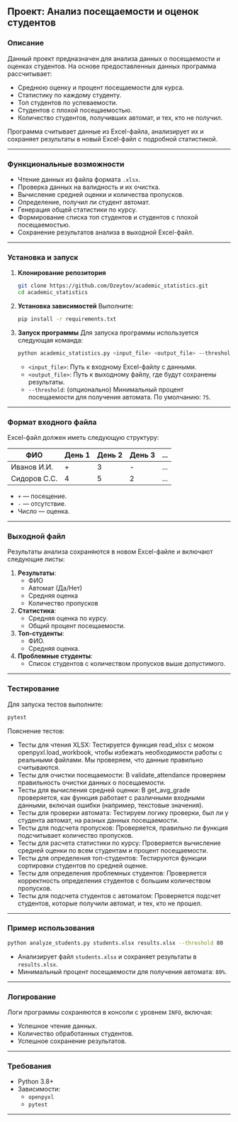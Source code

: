 ## Проект: Анализ посещаемости и оценок студентов

### Описание
Данный проект предназначен для анализа данных о посещаемости и оценках студентов. 
На основе предоставленных данных программа рассчитывает:
- Среднюю оценку и процент посещаемости для курса.
- Статистику по каждому студенту.
- Топ студентов по успеваемости.
- Студентов с плохой посещаемостью.
- Количество студентов, получивших автомат, и тех, кто не получил.

Программа считывает данные из Excel-файла, анализирует их и сохраняет результаты в новый Excel-файл с подробной статистикой.

---

### Функциональные возможности
- Чтение данных из файла формата `.xlsx`.
- Проверка данных на валидность и их очистка.
- Вычисление средней оценки и количества пропусков.
- Определение, получил ли студент автомат.
- Генерация общей статистики по курсу.
- Формирование списка топ студентов и студентов с плохой посещаемостью.
- Сохранение результатов анализа в выходной Excel-файл.

---

### Установка и запуск

1. **Клонирование репозитория**
   ```bash
   git clone https://github.com/Dzeytov/academic_statistics.git
   cd academic_statistics
   ```

2. **Установка зависимостей**
   Выполните:
   ```bash
   pip install -r requirements.txt
   ```

3. **Запуск программы**
   Для запуска программы используется следующая команда:
   ```bash
   python academic_statistics.py <input_file> <output_file> --threshold <процент>
   ```
   - `<input_file>`: Путь к входному Excel-файлу с данными.
   - `<output_file>`: Путь к выходному файлу, где будут сохранены результаты.
   - `--threshold`: (опционально) Минимальный процент посещаемости для получения автомата. По умолчанию: `75`.

---

### Формат входного файла
Excel-файл должен иметь следующую структуру:

| ФИО          | День 1 | День 2 | День 3 | ... |
|--------------|--------|--------|--------|-----|
| Иванов И.И.  | +      | 3      | -      | ... |
| Сидоров С.С. | 4      | 5      | 2      | ... |

- `+` — посещение.
- `-` — отсутствие.
- Число — оценка.

---

### Выходной файл
Результаты анализа сохраняются в новом Excel-файле и включают следующие листы:
1. **Результаты**:
   - ФИО
   - Автомат (Да/Нет)
   - Средняя оценка
   - Количество пропусков
2. **Статистика**:
   - Средняя оценка по курсу.
   - Общий процент посещаемости.
3. **Топ-студенты**:
   - ФИО.
   - Средняя оценка.
4. **Проблемные студенты**:
   - Список студентов с количеством пропусков выше допустимого.

---

### Тестирование
Для запуска тестов выполните:
```bash
pytest
```
Пояснение тестов:
* Тесты для чтения XLSX: Тестируется функция read_xlsx с моком openpyxl.load_workbook, чтобы избежать необходимости работы с реальными файлами. Мы проверяем, что данные правильно считываются.
* Тесты для очистки посещаемости: В validate_attendance проверяем правильность очистки данных о посещаемости.
* Тесты для вычисления средней оценки: В get_avg_grade проверяется, как функция работает с различными входными данными, включая ошибки (например, текстовые значения).
* Тесты для проверки автомата: Тестируем логику проверки, был ли у студента автомат, на разных данных посещаемости.
* Тесты для подсчета пропусков: Проверяется, правильно ли функция подсчитывает количество пропусков.
* Тесты для расчета статистики по курсу: Проверяется вычисление средней оценки по всем студентам и процент посещаемости.
* Тесты для определения топ-студентов: Тестируются функции сортировки студентов по средней оценке.
* Тесты для определения проблемных студентов: Проверяется корректность определения студентов с большим количеством пропусков.
* Тесты для подсчета студентов с автоматом: Проверяется подсчет студентов, которые получили автомат, и тех, кто не прошел.

---

### Пример использования
```bash
python analyze_students.py students.xlsx results.xlsx --threshold 80
```
- Анализирует файл `students.xlsx` и сохраняет результаты в `results.xlsx`.
- Минимальный процент посещаемости для получения автомата: `80%`.

---

### Логирование
Логи программы сохраняются в консоли с уровнем `INFO`, включая:
- Успешное чтение данных.
- Количество обработанных студентов.
- Успешное сохранение результатов.

---

### Требования
- Python 3.8+
- Зависимости:
  - `openpyxl`
  - `pytest`

---
